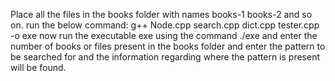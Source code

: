 Place all the files in the books folder with names books-1 books-2 and so on.
run the below command:
g++ Node.cpp search.cpp dict.cpp tester.cpp -o exe
now run the executable exe using the command
./exe
and enter the number of books or files present in the books folder and enter the pattern to be searched for and the information regarding where the pattern is present will be found.

